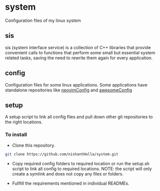 # system
Configuration files of my linux system

## sis

sis (system interface service) is a collection of C++ libraries that provide convenient calls to
functions that perform some small but essential system related tasks, saving the need to rewrite
them again for every application.

## config

Configuration files for some linux applications.
Some applications have standalone repositories like [neovimConfig](https://github.com/nishantHolla/neovimConfig) and [awesomeConfig](https://github.com/nishantHolla/awesomeConfig)

## setup

A setup script to link all config files and pull down other git repositories to the right locations.

### To install

- Clone this repository.

```bash
git clone https://github.com/nishantHolla/system.git
```

- Copy required config folders to required location or run the setup.sh script to link all config to required locations. NOTE: the script will only create a symlink and does not copy any files or folders.

- Fullfill the requirements mentioned in individual READMEs.
